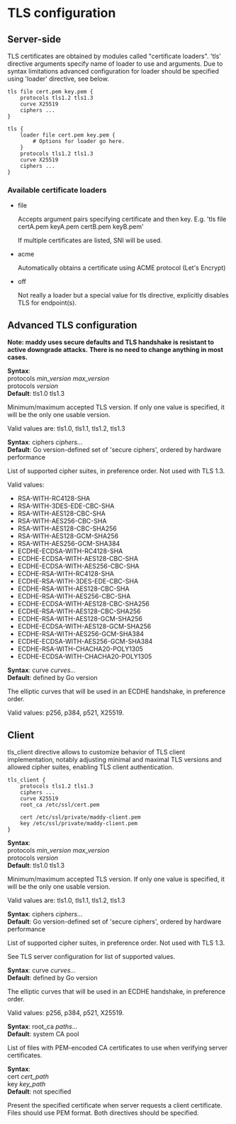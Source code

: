 # TLS configuration

## Server-side

TLS certificates are obtained by modules called "certificate loaders". 'tls' directive
arguments specify name of loader to use and arguments. Due to syntax limitations
advanced configuration for loader should be specified using 'loader' directive, see
below.

```
tls file cert.pem key.pem {
	protocols tls1.2 tls1.3
	curve X25519
	ciphers ...
}

tls {
	loader file cert.pem key.pem {
		# Options for loader go here.
	}
	protocols tls1.2 tls1.3
	curve X25519
	ciphers ...
}
```

### Available certificate loaders

- file

  Accepts argument pairs specifying certificate and then key.
  E.g. 'tls file certA.pem keyA.pem certB.pem keyB.pem'

  If multiple certificates are listed, SNI will be used.

- acme

  Automatically obtains a certificate using ACME protocol (Let's Encrypt)

- off

  Not really a loader but a special value for tls directive, explicitly disables TLS for
  endpoint(s).

## Advanced TLS configuration

**Note: maddy uses secure defaults and TLS handshake is resistant to active downgrade attacks.**
**There is no need to change anything in most cases.**

**Syntax**: <br>
protocols _min\_version_ _max\_version_ <br>
protocols _version_ <br>
**Default**: tls1.0 tls1.3

Minimum/maximum accepted TLS version. If only one value is specified, it will
be the only one usable version.

Valid values are: tls1.0, tls1.1, tls1.2, tls1.3

**Syntax**: ciphers _ciphers..._ <br>
**Default**: Go version-defined set of 'secure ciphers', ordered by hardware
performance

List of supported cipher suites, in preference order. Not used with TLS 1.3.

Valid values:

- RSA-WITH-RC4128-SHA
- RSA-WITH-3DES-EDE-CBC-SHA
- RSA-WITH-AES128-CBC-SHA
- RSA-WITH-AES256-CBC-SHA
- RSA-WITH-AES128-CBC-SHA256
- RSA-WITH-AES128-GCM-SHA256
- RSA-WITH-AES256-GCM-SHA384
- ECDHE-ECDSA-WITH-RC4128-SHA
- ECDHE-ECDSA-WITH-AES128-CBC-SHA
- ECDHE-ECDSA-WITH-AES256-CBC-SHA
- ECDHE-RSA-WITH-RC4128-SHA
- ECDHE-RSA-WITH-3DES-EDE-CBC-SHA
- ECDHE-RSA-WITH-AES128-CBC-SHA
- ECDHE-RSA-WITH-AES256-CBC-SHA
- ECDHE-ECDSA-WITH-AES128-CBC-SHA256
- ECDHE-RSA-WITH-AES128-CBC-SHA256
- ECDHE-RSA-WITH-AES128-GCM-SHA256
- ECDHE-ECDSA-WITH-AES128-GCM-SHA256
- ECDHE-RSA-WITH-AES256-GCM-SHA384
- ECDHE-ECDSA-WITH-AES256-GCM-SHA384
- ECDHE-RSA-WITH-CHACHA20-POLY1305
- ECDHE-ECDSA-WITH-CHACHA20-POLY1305

**Syntax**: curve _curves..._ <br>
**Default**: defined by Go version

The elliptic curves that will be used in an ECDHE handshake, in preference
order.

Valid values: p256, p384, p521, X25519.

## Client

tls\_client directive allows to customize behavior of TLS client implementation,
notably adjusting minimal and maximal TLS versions and allowed cipher suites,
enabling TLS client authentication.

```
tls_client {
    protocols tls1.2 tls1.3
    ciphers ...
    curve X25519
    root_ca /etc/ssl/cert.pem

    cert /etc/ssl/private/maddy-client.pem
    key /etc/ssl/private/maddy-client.pem
}
```

**Syntax**: <br>
protocols _min\_version_ _max\_version_ <br>
protocols _version_ <br>
**Default**: tls1.0 tls1.3

Minimum/maximum accepted TLS version. If only one value is specified, it will
be the only one usable version.

Valid values are: tls1.0, tls1.1, tls1.2, tls1.3

**Syntax**: ciphers _ciphers..._ <br>
**Default**: Go version-defined set of 'secure ciphers', ordered by hardware
performance

List of supported cipher suites, in preference order. Not used with TLS 1.3.

See TLS server configuration for list of supported values.

**Syntax**: curve _curves..._ <br>
**Default**: defined by Go version

The elliptic curves that will be used in an ECDHE handshake, in preference
order.

Valid values: p256, p384, p521, X25519.

**Syntax**: root\_ca _paths..._ <br>
**Default**: system CA pool

List of files with PEM-encoded CA certificates to use when verifying
server certificates.

**Syntax**: <br>
cert _cert\_path_ <br>
key _key\_path_ <br>
**Default**: not specified

Present the specified certificate when server requests a client certificate.
Files should use PEM format. Both directives should be specified.
